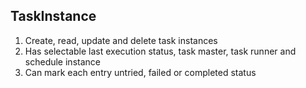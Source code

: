 ## TaskInstance


1. Create, read, update and delete task instances
2. Has selectable last execution status, task master, task runner and schedule instance
3. Can mark each entry untried, failed or completed status
